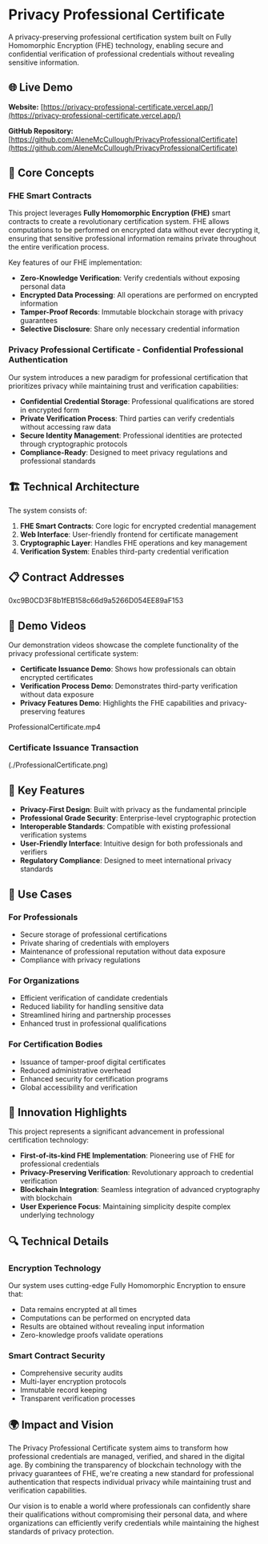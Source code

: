 # Privacy Professional Certificate

A privacy-preserving professional certification system built on Fully Homomorphic Encryption (FHE) technology, enabling secure and confidential verification of professional credentials without revealing sensitive information.

## 🌐 Live Demo

**Website:** [https://privacy-professional-certificate.vercel.app/](https://privacy-professional-certificate.vercel.app/)

**GitHub Repository:** [https://github.com/AleneMcCullough/PrivacyProfessionalCertificate](https://github.com/AleneMcCullough/PrivacyProfessionalCertificate)

## 🔐 Core Concepts

### FHE Smart Contracts

This project leverages **Fully Homomorphic Encryption (FHE)** smart contracts to create a revolutionary certification system. FHE allows computations to be performed on encrypted data without ever decrypting it, ensuring that sensitive professional information remains private throughout the entire verification process.

Key features of our FHE implementation:
- **Zero-Knowledge Verification**: Verify credentials without exposing personal data
- **Encrypted Data Processing**: All operations are performed on encrypted information
- **Tamper-Proof Records**: Immutable blockchain storage with privacy guarantees
- **Selective Disclosure**: Share only necessary credential information

### Privacy Professional Certificate - Confidential Professional Authentication

Our system introduces a new paradigm for professional certification that prioritizes privacy while maintaining trust and verification capabilities:

- **Confidential Credential Storage**: Professional qualifications are stored in encrypted form
- **Private Verification Process**: Third parties can verify credentials without accessing raw data
- **Secure Identity Management**: Professional identities are protected through cryptographic protocols
- **Compliance-Ready**: Designed to meet privacy regulations and professional standards

## 🏗️ Technical Architecture

The system consists of:

1. **FHE Smart Contracts**: Core logic for encrypted credential management
2. **Web Interface**: User-friendly frontend for certificate management
3. **Cryptographic Layer**: Handles FHE operations and key management
4. **Verification System**: Enables third-party credential verification

## 📋 Contract Addresses

0xc9B0CD3F8b1fEB158c66d9a5266D054EE89aF153

## 🎥 Demo Videos

Our demonstration videos showcase the complete functionality of the privacy professional certificate system:

- **Certificate Issuance Demo**: Shows how professionals can obtain encrypted certificates
- **Verification Process Demo**: Demonstrates third-party verification without data exposure
- **Privacy Features Demo**: Highlights the FHE capabilities and privacy-preserving features

ProfessionalCertificate.mp4

### Certificate Issuance Transaction
(./ProfessionalCertificate.png)


## 🔧 Key Features

- **Privacy-First Design**: Built with privacy as the fundamental principle
- **Professional Grade Security**: Enterprise-level cryptographic protection
- **Interoperable Standards**: Compatible with existing professional verification systems
- **User-Friendly Interface**: Intuitive design for both professionals and verifiers
- **Regulatory Compliance**: Designed to meet international privacy standards

## 🚀 Use Cases

### For Professionals
- Secure storage of professional certifications
- Private sharing of credentials with employers
- Maintenance of professional reputation without data exposure
- Compliance with privacy regulations

### For Organizations
- Efficient verification of candidate credentials
- Reduced liability for handling sensitive data
- Streamlined hiring and partnership processes
- Enhanced trust in professional qualifications

### For Certification Bodies
- Issuance of tamper-proof digital certificates
- Reduced administrative overhead
- Enhanced security for certification programs
- Global accessibility and verification

## 🌟 Innovation Highlights

This project represents a significant advancement in professional certification technology:

- **First-of-its-kind FHE Implementation**: Pioneering use of FHE for professional credentials
- **Privacy-Preserving Verification**: Revolutionary approach to credential verification
- **Blockchain Integration**: Seamless integration of advanced cryptography with blockchain
- **User Experience Focus**: Maintaining simplicity despite complex underlying technology

## 🔍 Technical Details

### Encryption Technology
Our system uses cutting-edge Fully Homomorphic Encryption to ensure that:
- Data remains encrypted at all times
- Computations can be performed on encrypted data
- Results are obtained without revealing input information
- Zero-knowledge proofs validate operations

### Smart Contract Security
- Comprehensive security audits
- Multi-layer encryption protocols
- Immutable record keeping
- Transparent verification processes

## 🌍 Impact and Vision

The Privacy Professional Certificate system aims to transform how professional credentials are managed, verified, and shared in the digital age. By combining the transparency of blockchain technology with the privacy guarantees of FHE, we're creating a new standard for professional authentication that respects individual privacy while maintaining trust and verification capabilities.

Our vision is to enable a world where professionals can confidently share their qualifications without compromising their personal data, and where organizations can efficiently verify credentials while maintaining the highest standards of privacy protection.